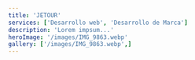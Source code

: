 ```yaml
---
title: 'JETOUR'
services: ['Desarrollo web', 'Desarrollo de Marca']
description: 'Lorem impsum...'
heroImage: '/images/IMG_9863.webp'
gallery: ['/images/IMG_9863.webp',]
---
```


